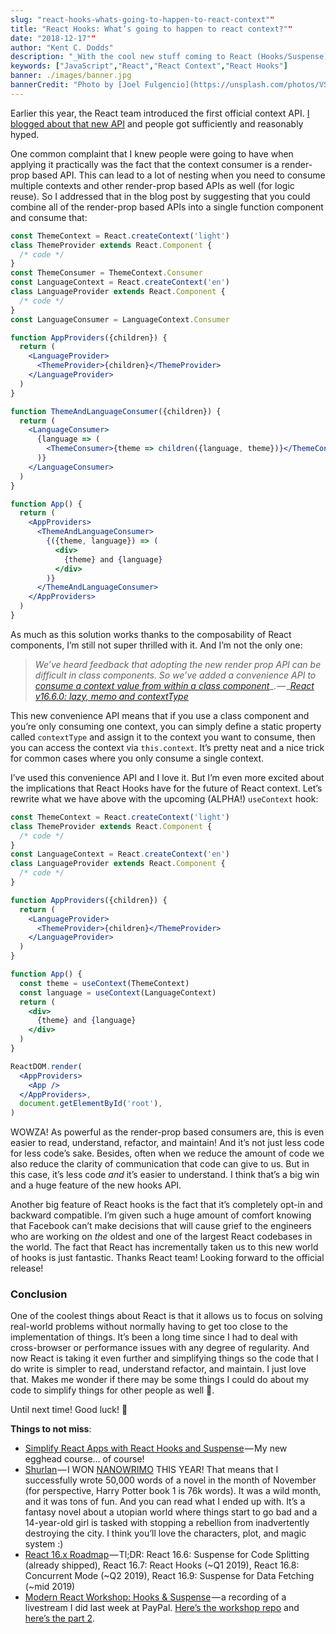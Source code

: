 ```yaml
---
slug: "react-hooks-whats-going-to-happen-to-react-context""
title: "React Hooks: What’s going to happen to react context?""
date: "2018-12-17""
author: "Kent C. Dodds"
description: "_With the cool new stuff coming to React (Hooks/Suspense), what’s going to happen to the context api?_"
keywords: ["JavaScript","React","React Context","React Hooks"]
banner: ./images/banner.jpg
bannerCredit: "Photo by [Joel Fulgencio](https://unsplash.com/photos/VSrHD079L78?utm_source=unsplash&utm_medium=referral&utm_content=creditCopyText) on [Unsplash](https://unsplash.com/?utm_source=unsplash&utm_medium=referral&utm_content=creditCopyText)"
---
```


Earlier this year, the React team introduced the first official context API.
[I blogged about that new API](https://medium.com/dailyjs/reacts-%EF%B8%8F-new-context-api-70c9fe01596b)
and people got sufficiently and reasonably hyped.

One common complaint that I knew people were going to have when applying it
practically was the fact that the context consumer is a render-prop based API.
This can lead to a lot of nesting when you need to consume multiple contexts and
other render-prop based APIs as well (for logic reuse). So I addressed that in
the blog post by suggesting that you could combine all of the render-prop based
APIs into a single function component and consume that:

```jsx
const ThemeContext = React.createContext('light')
class ThemeProvider extends React.Component {
  /* code */
}
const ThemeConsumer = ThemeContext.Consumer
const LanguageContext = React.createContext('en')
class LanguageProvider extends React.Component {
  /* code */
}
const LanguageConsumer = LanguageContext.Consumer

function AppProviders({children}) {
  return (
    <LanguageProvider>
      <ThemeProvider>{children}</ThemeProvider>
    </LanguageProvider>
  )
}

function ThemeAndLanguageConsumer({children}) {
  return (
    <LanguageConsumer>
      {language => (
        <ThemeConsumer>{theme => children({language, theme})}</ThemeConsumer>
      )}
    </LanguageConsumer>
  )
}

function App() {
  return (
    <AppProviders>
      <ThemeAndLanguageConsumer>
        {({theme, language}) => (
          <div>
            {theme} and {language}
          </div>
        )}
      </ThemeAndLanguageConsumer>
    </AppProviders>
  )
}
```

As much as this solution works thanks to the composability of React components,
I’m still not super thrilled with it. And I’m not the only one:

> _We’ve heard feedback that adopting the new render prop API can be difficult
> in class components. So we’ve added a convenience API to_
> [_consume a context value from within a class component_](https://reactjs.org/docs/context.html#classcontexttype)_. — _[_React v16.6.0: lazy, memo and contextType_](https://reactjs.org/blog/2018/10/23/react-v-16-6.html)

This new convenience API means that if you use a class component and you’re only
consuming one context, you can simply define a static property called
`contextType` and assign it to the context you want to consume, then you can
access the context via `this.context`. It’s pretty neat and a nice trick for
common cases where you only consume a single context.

I’ve used this convenience API and I love it. But I’m even more excited about
the implications that React Hooks have for the future of React context. Let’s
rewrite what we have above with the upcoming (ALPHA!) `useContext` hook:

```jsx
const ThemeContext = React.createContext('light')
class ThemeProvider extends React.Component {
  /* code */
}
const LanguageContext = React.createContext('en')
class LanguageProvider extends React.Component {
  /* code */
}

function AppProviders({children}) {
  return (
    <LanguageProvider>
      <ThemeProvider>{children}</ThemeProvider>
    </LanguageProvider>
  )
}

function App() {
  const theme = useContext(ThemeContext)
  const language = useContext(LanguageContext)
  return (
    <div>
      {theme} and {language}
    </div>
  )
}

ReactDOM.render(
  <AppProviders>
    <App />
  </AppProviders>,
  document.getElementById('root'),
)
```

WOWZA! As powerful as the render-prop based consumers are, this is even easier
to read, understand, refactor, and maintain! And it’s not just less code for
less code’s sake. Besides, often when we reduce the amount of code we also
reduce the clarity of communication that code can give to us. But in this case,
it’s less code _and_ it’s easier to understand. I think that’s a big win and a
huge feature of the new hooks API.

Another big feature of React hooks is the fact that it’s completely opt-in and
backward compatible. I’m given such a huge amount of comfort knowing that
Facebook can’t make decisions that will cause grief to the engineers who are
working on _the_ oldest and one of the largest React codebases in the world. The
fact that React has incrementally taken us to this new world of hooks is just
fantastic. Thanks React team! Looking forward to the official release!

### Conclusion

One of the coolest things about React is that it allows us to focus on solving
real-world problems without normally having to get too close to the
implementation of things. It’s been a long time since I had to deal with
cross-browser or performance issues with any degree of regularity. And now React
is taking it even further and simplifying things so the code that I do write is
simpler to read, understand refactor, and maintain. I just love that. Makes me
wonder if there may be some things I could do about my code to simplify things
for other people as well 🤔.

Until next time! Good luck! 👋

**Things to not miss**:

- [Simplify React Apps with React Hooks and Suspense](http://kcd.im/refactor-react) — My
  new egghead course… of course!
- [Shurlan](http://kcd.im/shurlan) — I WON [NANOWRIMO](https://nanowrimo.org/)
  THIS YEAR! That means that I successfully wrote 50,000 words of a novel in the
  month of November (for perspective, Harry Potter book 1 is 76k words). It was
  a wild month, and it was tons of fun. And you can read what I ended up with.
  It’s a fantasy novel about a utopian world where things start to go bad and a
  14-year-old girl is tasked with stopping a rebellion from inadvertently
  destroying the city. I think you’ll love the characters, plot, and magic
  system :)
- [React 16.x Roadmap](https://reactjs.org/blog/2018/11/27/react-16-roadmap.html) — Tl;DR:
  React 16.6: Suspense for Code Splitting (already shipped), React 16.7: React
  Hooks (~Q1 2019), React 16.8: Concurrent Mode (~Q2 2019), React 16.9: Suspense
  for Data Fetching (~mid 2019)
- [Modern React Workshop: Hooks & Suspense](https://www.youtube.com/watch?v=xcZXS_VEJS0&list=PLV5CVI1eNcJgNqzNwcs4UKrlJdhfDjshf) — a
  recording of a livestream I did last week at PayPal.
  [Here’s the workshop repo](https://github.com/kentcdodds/modern-react) and
  [here’s the part 2](https://www.youtube.com/watch?v=NKAfuguroRY&list=PLV5CVI1eNcJgNqzNwcs4UKrlJdhfDjshf).
